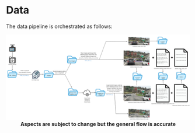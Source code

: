 # Data
The data pipeline is orchestrated as follows:

<p align="center">
  <img src="../images/data_pipeline.png">
  <br>
  <b>Aspects are subject to change but the general flow is accurate</b>
  <br>
  <br>
</p>